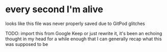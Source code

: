 # every second I'm alive

looks like this file was never properly saved due to GitPod glitches

TODO: import this from Google Keep or just rewrite it, it's been an echoing thought in my head for a while enough that I can generally recap what this was supposed to be
